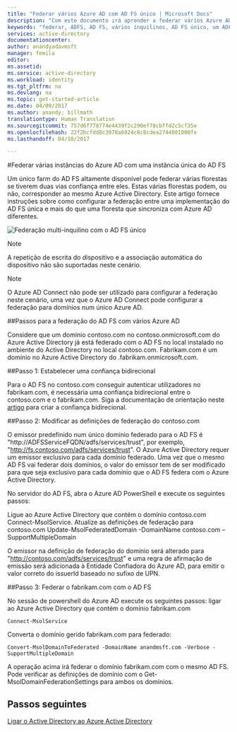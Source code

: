 ```yaml
---
title: "Federar vários Azure AD com AD FS único | Microsoft Docs"
description: "Com este documento irá aprender a federar vários Azure AD com um único do AD FS."
keywords: "federar, ADFS, AD FS, vários inquilinos, AD FS único, um ADFS, federação multi- inquilino, adfs multi-florestas, ligação aad, federação, federação entre inquilinos"
services: active-directory
documentationcenter: 
author: anandyadavmsft
manager: femila
editor: 
ms.assetid: 
ms.service: active-directory
ms.workload: identity
ms.tgt_pltfrm: na
ms.devlang: na
ms.topic: get-started-article
ms.date: 04/09/2017
ms.author: anandy; billmath
translationtype: Human Translation
ms.sourcegitcommit: 757d6f778774e4439f2c290ef78cbffd2c5cf35e
ms.openlocfilehash: 22f2bcfdd8c3978a6924c8c8cdea2744001000fe
ms.lasthandoff: 04/10/2017

---
```


#<a name="federate-multiple-instances-of-azure-ad-with-single-instance-of-ad-fs"></a>Federar várias instâncias do Azure AD com uma instância única do AD FS

Um único farm do AD FS altamente disponível pode federar várias florestas se tiverem duas vias confiança entre eles. Estas várias florestas podem, ou não, corresponder ao mesmo Azure Active Directory. Este artigo fornece instruções sobre como configurar a federação entre uma implementação do AD FS única e mais do que uma floresta que sincroniza com Azure AD diferentes.

![Federação multi-inquilino com o AD FS único](media/active-directory-aadconnectfed-single-adfs-multitenant-federation/concept.png)
 
> [!NOTE]
> A repetição de escrita do dispositivo e a associação automática do dispositivo não são suportadas neste cenário.

> [!NOTE]
> O Azure AD Connect não pode ser utilizado para configurar a federação neste cenário, uma vez que o Azure AD Connect pode configurar a federação para domínios num único Azure AD.

##<a name="steps-for-federating-ad-fs-with-multiple-azure-ad"></a>Passos para a federação do AD FS com vários Azure AD

Considere que um domínio contoso.com no contoso.onmicrosoft.com do Azure Active Directory já está federado com o AD FS no local instalado no ambiente do Active Directory no local contoso.com. Fabrikam.com é um domínio no Azure Active Directory do .fabrikam.onmicrosoft.com.

##<a name="step-1-establish-a-two-way-trust"></a>Passo 1: Estabelecer uma confiança bidirecional
 
Para o AD FS no contoso.com conseguir autenticar utilizadores no fabrikam.com, é necessária uma confiança bidirecional entre o contoso.com e o fabrikam.com. Siga a documentação de orientação neste [artigo](https://technet.microsoft.com/library/cc816590.aspx) para criar a confiança bidirecional.
 
##<a name="step-2-modify-contosocom-federation-settings"></a>Passo 2: Modificar as definições de federação do contoso.com 
 
O emissor predefinido num único domínio federado para o AD FS é "http://ADFSServiceFQDN/adfs/services/trust", por exemplo, "http://fs.contoso.com/adfs/services/trust". O Azure Active Directory requer um emissor exclusivo para cada domínio federado. Uma vez que o mesmo AD FS vai federar dois domínios, o valor do emissor tem de ser modificado para que seja exclusivo para cada domínio que o AD FS federa com o Azure Active Directory. 
 
No servidor do AD FS, abra o Azure AD PowerShell e execute os seguintes passos:
 
Ligue ao Azure Active Directory que contém o domínio contoso.com Connect-MsolService. Atualize as definições de federação para contoso.com Update-MsolFederatedDomain -DomainName contoso.com –SupportMultipleDomain
 
O emissor na definição de federação do domínio será alterado para "http://contoso.com/adfs/services/trust" e uma regra de afirmação de emissão será adicionada à Entidade Confiadora do Azure AD, para emitir o valor correto do issuerId baseado no sufixo de UPN.
 
##<a name="step-3-federate-fabrikamcom-with-ad-fs"></a>Passo 3: Federar o fabrikam.com com o AD FS
 
No sessão de powershell do Azure AD execute os seguintes passos: ligar ao Azure Active Directory que contém o domínio fabrikam.com

    Connect-MsolService
Converta o domínio gerido fabrikam.com para federado:

    Convert-MsolDomainToFederated -DomainName anandmsft.com -Verbose -SupportMultipleDomain
 
A operação acima irá federar o domínio fabrikam.com com o mesmo AD FS. Pode verificar as definições de domínio com o Get-MsolDomainFederationSettings para ambos os domínios.

## <a name="next-steps"></a>Passos seguintes
[Ligar o Active Directory ao Azure Active Directory](active-directory-aadconnect.md)
